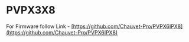 # PVPX3X8

For Firmware follow Link - [https://github.com/Chauvet-Pro/PVPX6IPX8](https://github.com/Chauvet-Pro/PVPX6IPX8)
